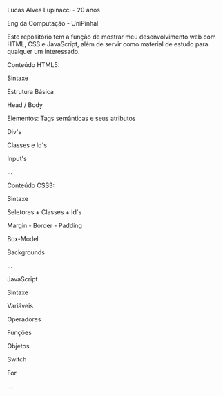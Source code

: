 Lucas Alves Lupinacci - 20 anos

Eng da Computação - UniPinhal

Este repositório tem a função de mostrar meu desenvolvimento web com HTML, CSS e JavaScript, além de servir como material de estudo para qualquer um interessado.


Conteúdo HTML5:

  Sintaxe
  
  Estrutura Básica
  
  Head / Body
  
  Elementos: Tags semânticas e seus atributos
    
  Div's
  
  Classes e Id's
  
  Input's
  
  ...
  

Conteúdo CSS3:

  Sintaxe
  
  Seletores + Classes + Id's
  
  Margin - Border - Padding
  
  Box-Model
  
  Backgrounds
  
  ...
  

JavaScript

  Sintaxe
  
  Variáveis
  
  Operadores
  
  Funções
  
  Objetos
  
  Switch
  
  For
  
  ...
